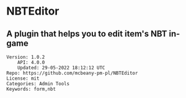 # NBTEditor
## A plugin that helps you to edit item's NBT in-game
```properties
Version: 1.0.2
    API: 4.0.0
    Updated: 29-05-2022 18:12:12 UTC
Repo: https://github.com/mcbeany-pm-pl/NBTEditor
License: mit
Categories: Admin Tools
Keywords: form,nbt
```